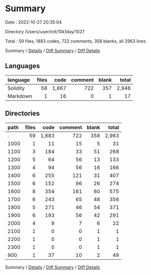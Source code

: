 # Summary

Date : 2022-10-27 20:35:04

Directory /Users/user/init/10k1day/1027

Total : 59 files,  1883 codes, 722 comments, 358 blanks, all 2963 lines

Summary / [Details](details.md) / [Diff Summary](diff.md) / [Diff Details](diff-details.md)

## Languages
| language | files | code | comment | blank | total |
| :--- | ---: | ---: | ---: | ---: | ---: |
| Solidity | 58 | 1,867 | 722 | 357 | 2,946 |
| Markdown | 1 | 16 | 0 | 1 | 17 |

## Directories
| path | files | code | comment | blank | total |
| :--- | ---: | ---: | ---: | ---: | ---: |
| . | 59 | 1,883 | 722 | 358 | 2,963 |
| 1000 | 1 | 11 | 15 | 5 | 31 |
| 1100 | 3 | 184 | 33 | 51 | 268 |
| 1200 | 5 | 64 | 56 | 13 | 133 |
| 1300 | 4 | 94 | 56 | 16 | 166 |
| 1400 | 6 | 255 | 121 | 31 | 407 |
| 1500 | 6 | 152 | 96 | 26 | 274 |
| 1600 | 8 | 354 | 161 | 60 | 575 |
| 1700 | 6 | 243 | 65 | 48 | 356 |
| 1800 | 5 | 271 | 46 | 54 | 371 |
| 1900 | 6 | 193 | 56 | 42 | 291 |
| 2000 | 4 | 9 | 7 | 6 | 22 |
| 2100 | 1 | 0 | 0 | 1 | 1 |
| 2200 | 1 | 0 | 0 | 1 | 1 |
| 2300 | 1 | 0 | 0 | 1 | 1 |
| 900 | 1 | 37 | 10 | 2 | 49 |

Summary / [Details](details.md) / [Diff Summary](diff.md) / [Diff Details](diff-details.md)